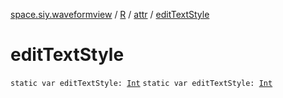 [space.siy.waveformview](../../index.md) / [R](../index.md) / [attr](index.md) / [editTextStyle](./edit-text-style.md)

# editTextStyle

`static var editTextStyle: `[`Int`](https://kotlinlang.org/api/latest/jvm/stdlib/kotlin/-int/index.html)
`static var editTextStyle: `[`Int`](https://kotlinlang.org/api/latest/jvm/stdlib/kotlin/-int/index.html)